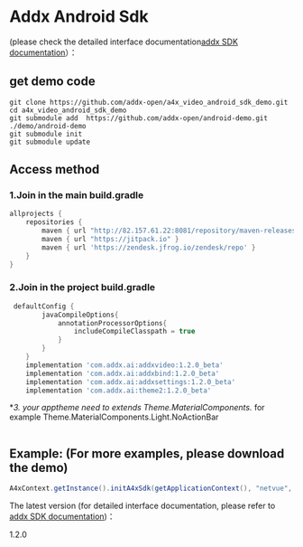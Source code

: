 #  **Addx Android Sdk**

(please check the detailed interface documentation[addx SDK documentation](https://docs.vicoo.tech/#/app/androidSdk "addx SDK documentation")）：

## get demo code
```
git clone https://github.com/addx-open/a4x_video_android_sdk_demo.git
cd a4x_video_android_sdk_demo
git submodule add  https://github.com/addx-open/android-demo.git  ./demo/android-demo
git submodule init
git submodule update
```
## Access method
### 1.Join in the main build.gradle

```groovy
allprojects {
    repositories {
        maven { url "http://82.157.61.22:8081/repository/maven-releases" }
        maven { url "https://jitpack.io" }
        maven { url 'https://zendesk.jfrog.io/zendesk/repo' }
    }
}
```
### 2.Join in the project build.gradle
```groovy
 defaultConfig {
        javaCompileOptions{
            annotationProcessorOptions{
                includeCompileClasspath = true
            }
        }
    }
    implementation 'com.addx.ai:addxvideo:1.2.0_beta'
    implementation 'com.addx.ai:addxbind:1.2.0_beta'
    implementation 'com.addx.ai:addxsettings:1.2.0_beta'
    implementation 'com.addx.ai:theme2:1.2.0_beta'
```
**3. your apptheme need to extends Theme.MaterialComponents.* for example  Theme.MaterialComponents.Light.NoActionBar
```
```
## Example: (For more examples, please download the demo)
```java
A4xContext.getInstance().initA4xSdk(getApplicationContext(), "netvue", "zh", "CN", AddxContext.BuildEnv.STAGING, AddxNode.STRAGE_NODE_CN, token, null);
```

The latest version (for detailed interface documentation, please refer to [addx SDK documentation](https://docs.vicoo.tech/#/app/androidSdk "addx SDK documentation"))：

1.2.0
